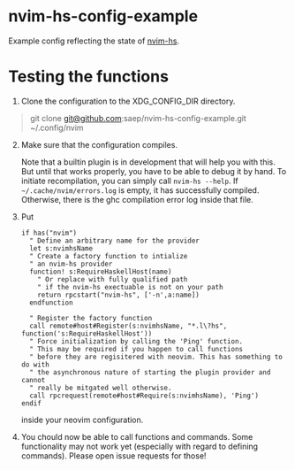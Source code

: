 # nvim-hs-config-example
Example config reflecting the state of [nvim-hs](https://github.com/saep/nvim-hs).

# Testing the functions

1. Clone the configuration to the XDG_CONFIG_DIR directory.
> git clone git@github.com:saep/nvim-hs-config-example.git ~/.config/nvim

2. Make sure that the configuration compiles.
  
   Note that a builtin plugin is in development that will help you with this. But
   until that works properly, you have to be able to debug it by hand. To initiate
   recompilation, you can simply call `nvim-hs --help`. If `~/.cache/nvim/errors.log`
   is empty, it has successfully compiled. Otherwise, there is the ghc compilation
   error log inside that file.

3. Put

   ```vimL
   if has("nvim")
     " Define an arbitrary name for the provider
     let s:nvimhsName
     " Create a factory function to intialize 
     " an nvim-hs provider
     function! s:RequireHaskellHost(name)
       " Or replace with fully qualified path 
       " if the nvim-hs exectuable is not on your path
       return rpcstart("nvim-hs", ['-n',a:name])
     endfunction

     " Register the factory function
     call remote#host#Register(s:nvimhsName, "*.l\?hs", function('s:RequireHaskellHost'))
     " Force initialization by calling the 'Ping' function.
     " This may be required if you happen to call functions
     " before they are regisitered with neovim. This has something to do with
     " the asynchronous nature of starting the plugin provider and cannot
     " really be mitgated well otherwise.
     call rpcrequest(remote#host#Require(s:nvimhsName), 'Ping')
   endif
   ```

   inside your neovim configuration.

4. You chould now be able to call functions and commands. Some functionality 
   may not work yet (especially with regard to defining commands). Please open
   issue requests for those!


